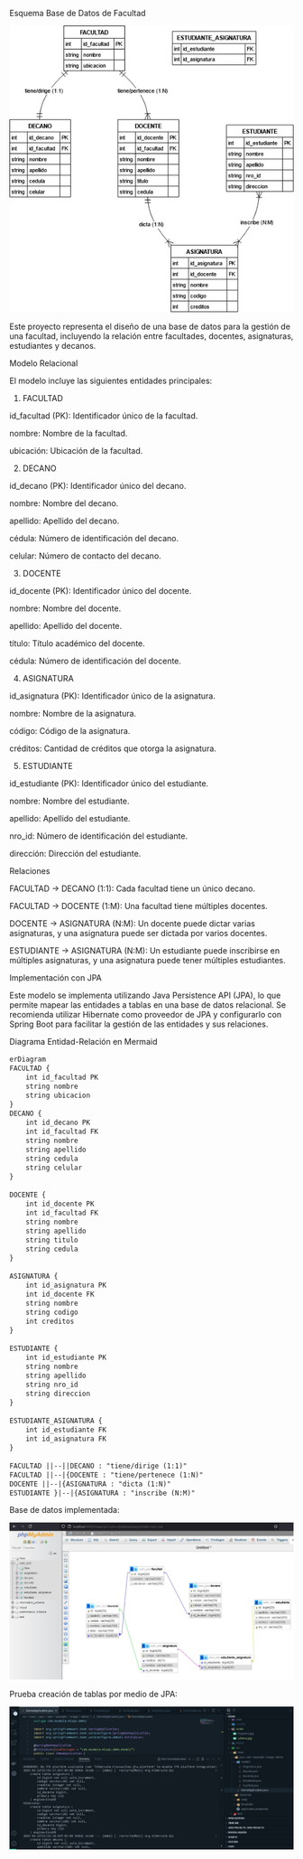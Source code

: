 Esquema Base de Datos de Facultad

![Esquema Base de Datos de Facultad](assets/Esquema.jpg)


Este proyecto representa el diseño de una base de datos para la gestión de una facultad, incluyendo la relación entre facultades, docentes, asignaturas, estudiantes y decanos.

Modelo Relacional

El modelo incluye las siguientes entidades principales:

1. FACULTAD

id_facultad (PK): Identificador único de la facultad.

nombre: Nombre de la facultad.

ubicación: Ubicación de la facultad.

2. DECANO

id_decano (PK): Identificador único del decano.

nombre: Nombre del decano.

apellido: Apellido del decano.

cédula: Número de identificación del decano.

celular: Número de contacto del decano.

3. DOCENTE

id_docente (PK): Identificador único del docente.

nombre: Nombre del docente.

apellido: Apellido del docente.

título: Título académico del docente.

cédula: Número de identificación del docente.

4. ASIGNATURA

id_asignatura (PK): Identificador único de la asignatura.

nombre: Nombre de la asignatura.

código: Código de la asignatura.

créditos: Cantidad de créditos que otorga la asignatura.

5. ESTUDIANTE

id_estudiante (PK): Identificador único del estudiante.

nombre: Nombre del estudiante.

apellido: Apellido del estudiante.

nro_id: Número de identificación del estudiante.

dirección: Dirección del estudiante.

Relaciones

FACULTAD → DECANO (1:1): Cada facultad tiene un único decano.

FACULTAD → DOCENTE (1:M): Una facultad tiene múltiples docentes.

DOCENTE → ASIGNATURA (N:M): Un docente puede dictar varias asignaturas, y una asignatura puede ser dictada por varios docentes.

ESTUDIANTE → ASIGNATURA (N:M): Un estudiante puede inscribirse en múltiples asignaturas, y una asignatura puede tener múltiples estudiantes.

Implementación con JPA

Este modelo se implementa utilizando Java Persistence API (JPA), lo que permite mapear las entidades a tablas en una base de datos relacional. Se recomienda utilizar Hibernate como proveedor de JPA y configurarlo con Spring Boot para facilitar la gestión de las entidades y sus relaciones.


Diagrama Entidad-Relación en Mermaid



    erDiagram
    FACULTAD {
        int id_facultad PK
        string nombre
        string ubicacion
    }
    DECANO {
        int id_decano PK
        int id_facultad FK
        string nombre
        string apellido
        string cedula
        string celular
    }
    
    DOCENTE {
        int id_docente PK
        int id_facultad FK
        string nombre
        string apellido
        string titulo
        string cedula
    }
    
    ASIGNATURA {
        int id_asignatura PK
        int id_docente FK
        string nombre
        string codigo
        int creditos
    }
    
    ESTUDIANTE {
        int id_estudiante PK
        string nombre
        string apellido
        string nro_id
        string direccion
    }
    
    ESTUDIANTE_ASIGNATURA {
        int id_estudiante FK
        int id_asignatura FK
    }
    
    FACULTAD ||--||DECANO : "tiene/dirige (1:1)"
    FACULTAD ||--|{DOCENTE : "tiene/pertenece (1:N)"
    DOCENTE ||--|{ASIGNATURA : "dicta (1:N)"
    ESTUDIANTE }|--|{ASIGNATURA : "inscribe (N:M)"

Base de datos implementada: 

![Esquema Base de Datos de Facultad](assets/schema.jpg)


Prueba creación de tablas por medio de JPA:

![Esquema Base de Datos de Facultad](assets/logs.jpg)



